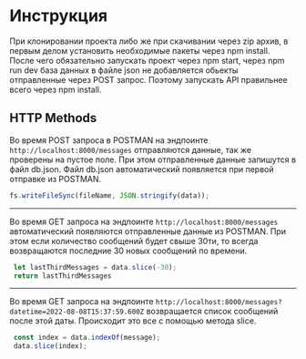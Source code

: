# Инструкция

При клонировании проекта либо же при скачивании через zip архив, в первым делом установить необходимые пакеты через npm install. После чего обязательно запускать проект через npm start, через npm run dev база данных в файле json не добавляется обьекты отправленные через POST запрос. Поэтому запускать API правильнее всего через npm install.

## HTTP Methods

Во время POST запроса в POSTMAN на эндпоинте `http://localhost:8000/messages` отправляются данные, так же проверены на пустое поле. При этом отправленные данные запишутся в файл db.json. Файл db.json  автоматический появляется при первой отправке из POSTMAN.
```javascript
fs.writeFileSync(fileName, JSON.stringify(data));
```
 ---

Во время GET запроса на эндпоинте  `http://localhost:8000/messages` автоматический появляются отправленные данные из POSTMAN. При этом если количество сообщений будет свыше 30ти, то всегда возвращаются последние 30 новых сообщений по времени.
```javascript
 let lastThirdMessages = data.slice(-30);
 return lastThirdMessages
```
---

Во время  GET запроса на эндпоинте `http://localhost:8000/messages?datetime=2022-08-08T15:37:59.600Z` возвращается список сообщений после этой даты. Происходит это все с помощью метода slice.
```javascript
 const index = data.indexOf(message);
 data.slice(index);
```






